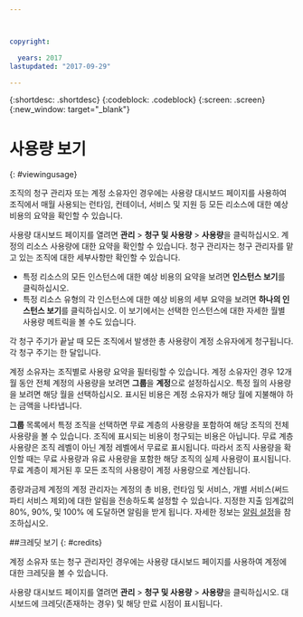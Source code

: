 ```yaml
---



copyright:

  years: 2017
lastupdated: "2017-09-29"

---
```


{:shortdesc: .shortdesc}
{:codeblock: .codeblock}
{:screen: .screen}
{:new_window: target="_blank"}

# 사용량 보기
{: #viewingusage}

조직의 청구 관리자 또는 계정 소유자인 경우에는 사용량 대시보드 페이지를 사용하여 조직에서 매월 사용되는 런타임, 컨테이너, 서비스 및 지원 등 모든 리소스에 대한 예상 비용의 요약을 확인할 수 있습니다. 

사용량 대시보드 페이지를 열려면 **관리** &gt; **청구 및 사용량** &gt; **사용량**을 클릭하십시오. 계정의 리소스 사용량에 대한 요약을 확인할 수 있습니다. 청구 관리자는 청구 관리자를 맡고 있는 조직에 대한 세부사항만 확인할 수 있습니다. 

   * 특정 리소스의 모든 인스턴스에 대한 예상 비용의 요약을 보려면 **인스턴스 보기**를 클릭하십시오. 
   * 특정 리소스 유형의 각 인스턴스에 대한 예상 비용의 세부 요약을 보려면 **하나의 인스턴스 보기**를 클릭하십시오. 이 보기에서는 선택한 인스턴스에 대한 자세한 월별 사용량 메트릭을 볼 수도 있습니다. 

각 청구 주기가 끝날 때 모든 조직에서 발생한 총 사용량이 계정 소유자에게 청구됩니다. 각 청구 주기는 한 달입니다. 

계정 소유자는 조직별로 사용량 요약을 필터링할 수 있습니다. 계정 소유자인 경우 12개월 동안 전체 계정의 사용량을 보려면 **그룹**을 **계정**으로 설정하십시오. 특정 월의 사용량을 보려면 해당 월을 선택하십시오. 표시된 비용은 계정 소유자가 해당 월에 지불해야 하는 금액을 나타냅니다.

**그룹** 목록에서 특정 조직을 선택하면 무료 계층의 사용량을 포함하여 해당 조직의 전체 사용량을 볼 수 있습니다. 조직에 표시되는 비용이 청구되는 비용은 아닙니다. 무료 계층 사용량은 조직 레벨이 아닌 계정 레벨에서 무료로 표시됩니다. 따라서 조직 사용량을 확인할 때는 무료 사용량과 유료 사용량을 포함한 해당 조직의 실제 사용량이 표시됩니다. 무료 계층이 제거된 후 모든 조직의 사용량이 계정 사용량으로 계산됩니다.

종량과금제 계정의 계정 관리자는 계정의 총 비용, 런타임 및 서비스, 개별 서비스(써드파티 서비스 제외)에 대한 알림을 전송하도록 설정할 수 있습니다. 지정한 지출 임계값의 80%, 90%, 및 100% 에 도달하면 알림을 받게 됩니다. 자세한 정보는 [알림 설정](/docs/admin/notifications.html#setting-notifications)을 참조하십시오. 

##크레딧 보기
{: #credits}

계정 소유자 또는 청구 관리자인 경우에는 사용량 대시보드 페이지를 사용하여 계정에 대한 크레딧을 볼 수 있습니다. 

사용량 대시보드 페이지를 열려면 **관리** &gt; **청구 및 사용량** &gt; **사용량**을 클릭하십시오. 대시보드에 크레딧(존재하는 경우) 및 해당 만료 시점이 표시됩니다.
